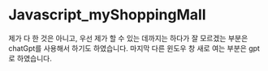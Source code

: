 # Javascript_myShoppingMall

제가 다 한 것은 아니고, 우선 제가 할 수 있는 데까지는 하다가 잘 모르겠는 부분은 chatGpt를 사용해서 하기도 하였습니다.
마지막 다른 윈도우 창 새로 여는 부분은 gpt 로 하였습니다.
